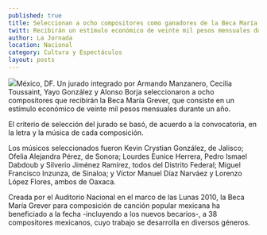 ```yaml
---
published: true
title: Seleccionan a ocho compositores como ganadores de la Beca María Grever
twitt: Recibirán un estímulo económico de veinte mil pesos mensuales durante un año. 864 postulantes presentaron sus composiciones para esta edición.
author: La Jornada
location: Nacional
category: Cultura y Espectáculos
layout: posts
---
```


![](http://i.imgur.com/SWJgmy2m.jpg)México, DF. Un jurado integrado por Armando Manzanero, Cecilia Toussaint, Yayo González y Alonso Borja seleccionaron a ocho compositores que recibirán la Beca María Grever, que consiste en un estímulo económico de veinte mil pesos mensuales durante un año.

El criterio de selección del jurado se basó, de acuerdo a la convocatoria, en la letra y la música de cada composición.

Los músicos seleccionados fueron Kevin Crystian González, de Jalisco; Ofelia Alejandra Pérez, de Sonora; Lourdes Eunice Herrera, Pedro Ismael Dabdoub y Silverio Jiménez Ramírez, todos del Distrito Federal; Miguel Francisco Inzunza, de Sinaloa; y Víctor Manuel Díaz Narváez y Lorenzo López Flores, ambos de Oaxaca.

Creada por el Auditorio Nacional en el marco de las Lunas 2010, la Beca María Grever para composición de canción popular mexicana ha beneficiado a la fecha -incluyendo a los nuevos becarios-, a 38 compositores mexicanos, cuyo trabajo se desarrolla en diversos géneros.
